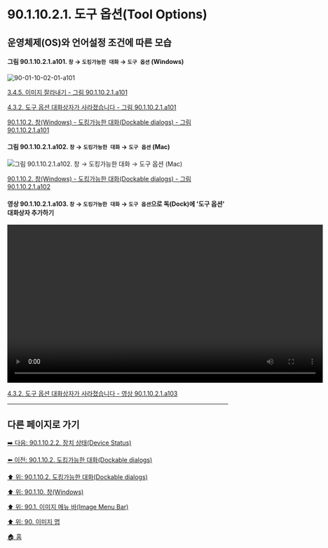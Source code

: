 # 90.1.10.2.1. 도구 옵션(Tool Options)
## 운영체제(OS)와 언어설정 조건에 따른 모습

<a id="90-01-10-02-01-a101"></a>

#### 그림 90.1.10.2.1.a101. `창` → `도킹가능한 대화` → `도구 옵션` (Windows)
![90-01-10-02-01-a101](https://github.com/wonder13662/gimp/assets/15767104/b5d990a0-b382-402d-8de9-d9d3293bb095)

[3.4.5. 이미지 잘라내기 - 그림 90.1.10.2.1.a101](./03-04-05-crop-an-image.md#90-01-10-02-01-a101)

[4.3.2. 도구 옵션 대화상자가 사라졌습니다 - 그림 90.1.10.2.1.a101](./04-03-02-tool-options-dialog-is-missing.md#90-01-10-02-01-a101)

[90.1.10.2. 창(Windows) - 도킹가능한 대화(Dockable dialogs) - 그림 90.1.10.2.1.a101](./90-01-10-02-00-dockable_dialogs.md#90-01-10-02-01-a101)

<a id="90-01-10-02-01-a102"></a>

#### 그림 90.1.10.2.1.a102. `창` → `도킹가능한 대화` → `도구 옵션` (Mac)
![그림 90.1.10.2.1.a102. `창` → `도킹가능한 대화` → `도구 옵션` (Mac)](https://github.com/wonder13662/gimp/assets/15767104/7b9a6eda-355a-4fe1-8d56-d7359b00ff77)

[90.1.10.2. 창(Windows) - 도킹가능한 대화(Dockable dialogs) - 그림 90.1.10.2.1.a102](./90-01-10-02-00-dockable_dialogs.md#90-01-10-02-01-a102)

<a id="90-01-10-02-01-a103"></a>

#### 영상 90.1.10.2.1.a103. `창` → `도킹가능한 대화` → `도구 옵션`으로 독(Dock)에 '도구 옵션' 대화상자 추가하기
<video controls="controls" width="720" environment="MacOS:Sonoma 14.2.1 GIMP 2.10.36" src="https://github.com/wonder13662/gimp/assets/15767104/ab33a968-752d-4ae6-99ef-41f0c1441a64"></video>

[4.3.2. 도구 옵션 대화상자가 사라졌습니다 - 영상 90.1.10.2.1.a103](./04-03-02-tool-options-dialog-is-missing.md#90-01-10-02-01-a103)

***

## 다른 페이지로 가기

[➡️ 다음: 90.1.10.2.2. 장치 상태(Device Status)](./90-01-10-02-02-device_status.md)

[⬅️ 이전: 90.1.10.2. 도킹가능한 대화(Dockable dialogs)](./90-01-10-02-00-dockable_dialogs.md)

[⬆️ 위: 90.1.10.2. 도킹가능한 대화(Dockable dialogs)](./90-01-10-02-00-dockable_dialogs.md)

[⬆️ 위: 90.1.10. 창(Windows)](./90-01-10-00-windows.md)

[⬆️ 위: 90.1. 이미지 메뉴 바(Image Menu Bar)](./90-01-00-image-menu-bar.md)

[⬆️ 위: 90. 이미지 맵](./90-00-image-map.md)

[🏠 홈](./00-home.md)

